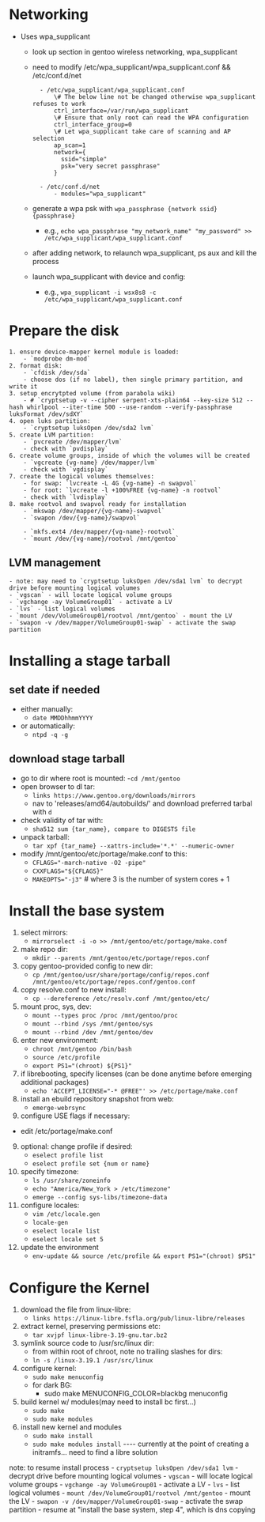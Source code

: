 # Networking
- Uses wpa_supplicant
    - look up section in gentoo wireless networking, wpa_supplicant
    - need to modify /etc/wpa_supplicant/wpa_supplicant.conf && /etc/conf.d/net

            - /etc/wpa_supplicant/wpa_supplicant.conf
                \# The below line not be changed otherwise wpa_supplicant refuses to work
                ctrl_interface=/var/run/wpa_supplicant
                \# Ensure that only root can read the WPA configuration
                ctrl_interface_group=0
                \# Let wpa_supplicant take care of scanning and AP selection
                ap_scan=1
                network={
                  ssid="simple"
                  psk="very secret passphrase"
                }

            - /etc/conf.d/net
                - modules="wpa_supplicant"

    - generate a wpa psk with `wpa_passphrase {network ssid} {passphrase}`
        - e.g., `echo wpa_passphrase "my_network_name" "my_password" >> /etc/wpa_supplicant/wpa_supplicant.conf`
    - after adding network, to relaunch wpa_supplicant, ps aux and kill the process
    - launch wpa_supplicant with device and config:
        - e.g., `wpa_supplicant -i wsx8s8 -c /etc/wpa_supplicant/wpa_supplicant.conf`


# Prepare the disk
    1. ensure device-mapper kernel module is loaded:
        - `modprobe dm-mod`
    2. format disk:
        - `cfdisk /dev/sda`
        - choose dos (if no label), then single primary partition, and write it
    3. setup encrytpted volume (from parabola wiki)
        - # `cryptsetup -v --cipher serpent-xts-plain64 --key-size 512 --hash whirlpool --iter-time 500 --use-random --verify-passphrase luksFormat /dev/sdXY`
    4. open luks partition:
        - `cryptsetup luksOpen /dev/sda2 lvm`
    5. create LVM partition:
        - `pvcreate /dev/mapper/lvm`
        - check with `pvdisplay`
    6. create volume groups, inside of which the volumes will be created
        - `vgcreate {vg-name} /dev/mapper/lvm`
        - check with `vgdisplay`
    7. create the logical volumes themselves:
        - for swap: `lvcreate -L 4G {vg-name} -n swapvol`
        - for root: `lvcreate -l +100%FREE {vg-name} -n rootvol`
        - check with `lvdisplay`
    8. make rootvol and swapvol ready for installation
        - `mkswap /dev/mapper/{vg-name}-swapvol`
        - `swapon /dev/{vg-name}/swapvol`

        - `mkfs.ext4 /dev/mapper/{vg-name}-rootvol`
        - `mount /dev/{vg-name}/rootvol /mnt/gentoo`

## LVM management
    - note: may need to `cryptsetup luksOpen /dev/sda1 lvm` to decrypt drive before mounting logical volumes
    - `vgscan` - will locate logical volume groups
    - `vgchange -ay VolumeGroup01` - activate a LV
    - `lvs` - list logical volumes
    - `mount /dev/VolumeGroup01/rootvol /mnt/gentoo` - mount the LV 
    - `swapon -v /dev/mapper/VolumeGroup01-swap` - activate the swap partition

# Installing a stage tarball

## set date if needed
- either manually: 
    - `date MMDDhhmmYYYY`
- or automatically: 
    - `ntpd -q -g`

## download stage tarball
- go to dir where root is mounted: 
    -`cd /mnt/gentoo`
- open browser to dl tar: 
    - `links https://www.gentoo.org/downloads/mirrors`
    - nav to 'releases/amd64/autobuilds/' and download preferred tarbal with `d`
- check validity of tar with: 
    - `sha512 sum {tar_name}, compare to DIGESTS file`
- unpack tarball: 
    -  `tar xpf {tar_name} --xattrs-include='*.*' --numeric-owner`
- modify /mnt/gentoo/etc/portage/make.conf to this:
    - `CFLAGS="-march-native -O2 -pipe" `
    - `CXXFLAGS="${CFLAGS}"`
    - `MAKEOPTS="-j3"`  # where 3 is the number of system cores + 1

# Install the base system
1. select mirrors: 
    - `mirrorselect -i -o >> /mnt/gentoo/etc/portage/make.conf`
2. make repo dir: 
    - `mkdir --parents /mnt/gentoo/etc/portage/repos.conf`
3. copy gentoo-provided config to new dir: 
    - `cp /mnt/gentoo/usr/share/portage/config/repos.conf /mnt/gentoo/etc/portage/repos.conf/gentoo.conf`
4.  copy resolve.conf to new install: 
    - `cp --dereference /etc/resolv.conf /mnt/gentoo/etc/`
5. mount proc, sys, dev:
    - `mount --types proc /proc /mnt/gentoo/proc`
    - `mount --rbind /sys /mnt/gentoo/sys`
    - `mount --rbind /dev /mnt/gentoo/dev`
6. enter new environment:
    - `chroot /mnt/gentoo /bin/bash`
    - `source /etc/profile`
    - `export PS1="(chroot) ${PS1}"`
0. if librebooting, specify licenses (can be done anytime before emerging additional packages)
    - `echo 'ACCEPT_LICENSE="-* @FREE"' >> /etc/portage/make.conf`
7. install an ebuild repository snapshot from web:
    - `emerge-webrsync`
8.  configure USE flags if necessary:
   - edit /etc/portage/make.conf
9. optional: change profile if desired:
    - `eselect profile list`
    - `eselect profile set {num or name}`
10. specify timezone:
    - `ls /usr/share/zoneinfo`
    - `echo "America/New_York > /etc/timezone"`
    - `emerge --config sys-libs/timezone-data`
11. configure locales:
    - `vim /etc/locale.gen`
    - `locale-gen`
    - `eselect locale list`
    - `eselect locale set 5`
12. update the environment
    - `env-update && source /etc/profile && export PS1="(chroot) $PS1"`

# Configure the Kernel

1. download the file from linux-libre:
    - `links https://linux-libre.fsfla.org/pub/linux-libre/releases`
2. extract kernel, preserving permissions etc:
    - `tar xvjpf linux-libre-3.19-gnu.tar.bz2`
3. symlink source code to /usr/src/linux dir:
    - from within root of chroot, note no trailing slashes for dirs:
    - `ln -s /linux-3.19.1 /usr/src/linux`
4. configure kernel:
    - `sudo make menuconfig`
    - for dark BG:
        -  sudo make MENUCONFIG_COLOR=blackbg menuconfig
5. build kernel w/ modules(may need to install bc first...)
    - `sudo make`
    - `sudo make modules`
6. install new kernel and modules
    - `sudo make install`
    - `sudo make modules install`
---- currently at the point of creating a initramfs... need to find a libre solution

note: to resume install process
    - `cryptsetup luksOpen /dev/sda1 lvm` - decrypt drive before mounting logical volumes
    - `vgscan` - will locate logical volume groups
    - `vgchange -ay VolumeGroup01` - activate a LV
    - `lvs` - list logical volumes
    - `mount /dev/VolumeGroup01/rootvol /mnt/gentoo` - mount the LV 
    - `swapon -v /dev/mapper/VolumeGroup01-swap` - activate the swap partition
    - resume at "install the base system, step 4", which is dns copying


